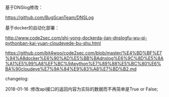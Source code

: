 

基于DNSlog修改：

https://github.com/BugScanTeam/DNSLog

基于docker的自动化部署：

http://www.code2sec.com/shi-yong-dockerda-jian-dnslogfu-wu-qi-pythonban-kai-yuan-cloudeyede-bu-shu.html

https://github.com/bit4woo/code2sec.com/blob/master/%E4%BD%BF%E7%94%A8docker%E6%90%AD%E5%BB%BAdnslog%E6%9C%8D%E5%8A%A1%E5%99%A8%EF%BC%9Apython%E7%89%88%E5%BC%80%E6%BA%90cloudeye%E7%9A%84%E9%83%A8%E7%BD%B2.md

changelog:

2018-01-16 :修改api接口的返回内容为实际的数据而不再简单是True or False; 

